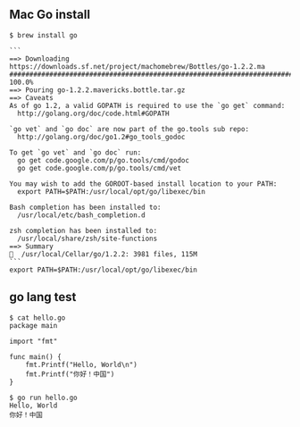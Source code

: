 ## Mac Go install

	$ brew install go

	```
	==> Downloading https://downloads.sf.net/project/machomebrew/Bottles/go-1.2.2.ma
    ######################################################################## 100.0%
    ==> Pouring go-1.2.2.mavericks.bottle.tar.gz
    ==> Caveats
    As of go 1.2, a valid GOPATH is required to use the `go get` command:
      http://golang.org/doc/code.html#GOPATH
    
    `go vet` and `go doc` are now part of the go.tools sub repo:
      http://golang.org/doc/go1.2#go_tools_godoc
    
    To get `go vet` and `go doc` run:
      go get code.google.com/p/go.tools/cmd/godoc
      go get code.google.com/p/go.tools/cmd/vet
    
    You may wish to add the GOROOT-based install location to your PATH:
      export PATH=$PATH:/usr/local/opt/go/libexec/bin
    
    Bash completion has been installed to:
      /usr/local/etc/bash_completion.d
    
    zsh completion has been installed to:
      /usr/local/share/zsh/site-functions
    ==> Summary
    🍺  /usr/local/Cellar/go/1.2.2: 3981 files, 115M
    ```
    export PATH=$PATH:/usr/local/opt/go/libexec/bin
    
## go lang test

    $ cat hello.go 
    package main
    
    import "fmt"
    
    func main() {
        fmt.Printf("Hello, World\n")
        fmt.Printf("你好！中国")
    }
    
    $ go run hello.go 
    Hello, World
    你好！中国
